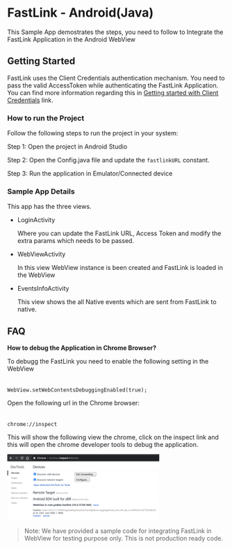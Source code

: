 # FastLink - Android(Java)

This Sample App demostrates the steps, you need to follow to Integrate the FastLink Application in the Android WebView

## Getting Started

FastLink uses the Client Credentials authentication mechanism. You need to pass the valid AccessToken while authenticating the FastLink Application. You can find more information regarding this in <a href="https://developer.yodlee.com/docs/api/1.1/getting-started-with-cc" _blank>Getting started with Client Credentials</a> link.

### How to run the Project

Follow the following steps to run the project in your system:

Step 1: Open the project in Android Studio

Step 2: Open the Config.java file and update the `fastlinkURL` constant.

Step 3: Run the application in Emulator/Connected device

### Sample App Details

This app has the three views.

-   LoginActivity

    Where you can update the FastLink URL, Access Token and modify the extra params which needs to be passed.

-   WebViewActivity

    In this view WebView instance is been created and FastLink is loaded in the WebView

-   EventsInfoActivity

    This view shows the all Native events which are sent from FastLink to native.

## FAQ

<b>How to debug the Application in Chrome Browser?</b>

To debugg the FastLink you need to enable the following setting in the WebView

<code>
WebView.setWebContentsDebuggingEnabled(true);
</code>

Open the following url in the Chrome browser:

<code>
chrome://inspect
</code>

This will show the following view the chrome, click on the inspect link and this will open the chrome developer tools to debug the application.

<p>
  <img src="android-debug.png" width="350" title="hover text">
</p>

> Note:
> We have provided a sample code for integrating FastLink in WebView for testing purpose only. This is not production ready code.
